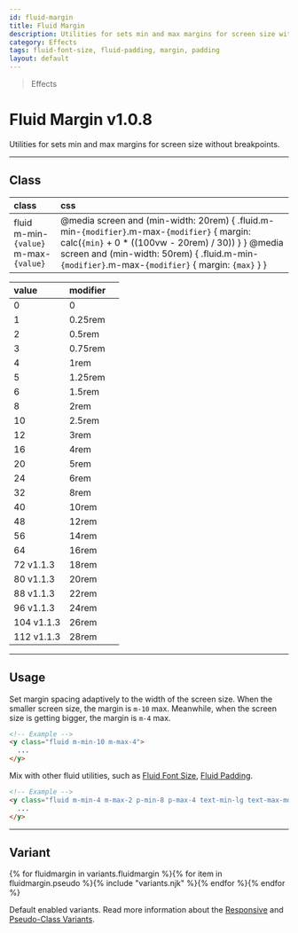 ```yaml
---
id: fluid-margin
title: Fluid Margin
description: Utilities for sets min and max margins for screen size without breakpoints.
category: Effects
tags: fluid-font-size, fluid-padding, margin, padding
layout: default
---
```


> Effects

# Fluid Margin <span class="ml-1 px-2 py-1 text-sm text-gray-600 (dark)text-charcoal-100 bg-gray-300 (dark)bg-gray-600">v1.0.8</span>

Utilities for sets min and max margins for screen size without breakpoints.

---

## Class

| <span class="px-3 py-1 text-white (dark)text-charcoal-100 bg-charcoal-100 (dark)bg-gray-600 rounded-full">class</span> | <span class="px-3 py-1 text-white (dark)text-charcoal-100 bg-charcoal-100 (dark)bg-gray-600 rounded-full">css</span> |
|:--|:--|
| fluid <br> m-min-`{value}` <br> m-max-`{value}` | @media screen and (min-width: 20rem) { .fluid.m-min-`{modifier}`.m-max-`{modifier}` { margin: calc(`{min}` + 0 * ((100vw - 20rem) / 30)) } } @media screen and (min-width: 50rem) {  .fluid.m-min-`{modifier}`.m-max-`{modifier}` { margin: `{max}` } } |

| <span class="px-3 py-1 text-white bg-charcoal-100 rounded-full">value</span> | <span class="px-3 py-1 text-white bg-charcoal-100 rounded-full">modifier</span> | |
|:--|:--|:-:|
| 0 | 0 |
| 1 | 0.25rem |
| 2 | 0.5rem |
| 3 | 0.75rem |
| 4 | 1rem |
| 5 | 1.25rem |
| 6 | 1.5rem |
| 8 | 2rem |
| 10 | 2.5rem |
| 12 | 3rem |
| 16 | 4rem |
| 20 | 5rem |
| 24 | 6rem |
| 32 | 8rem |
| 40 | 10rem |
| 48 | 12rem |
| 56 | 14rem |
| 64 | 16rem |
| 72 <span class="ml-1 px-2 py-1 text-sm text-gray-600 (dark)text-charcoal-100 bg-gray-300 (dark)bg-gray-600">v1.1.3</span> | 18rem |
| 80 <span class="ml-1 px-2 py-1 text-sm text-gray-600 (dark)text-charcoal-100 bg-gray-300 (dark)bg-gray-600">v1.1.3</span> | 20rem |
| 88 <span class="ml-1 px-2 py-1 text-sm text-gray-600 (dark)text-charcoal-100 bg-gray-300 (dark)bg-gray-600">v1.1.3</span> | 22rem |
| 96 <span class="ml-1 px-2 py-1 text-sm text-gray-600 (dark)text-charcoal-100 bg-gray-300 (dark)bg-gray-600">v1.1.3</span> | 24rem |
| 104 <span class="ml-1 px-2 py-1 text-sm text-gray-600 (dark)text-charcoal-100 bg-gray-300 (dark)bg-gray-600">v1.1.3</span> | 26rem |
| 112 <span class="ml-1 px-2 py-1 text-sm text-gray-600 (dark)text-charcoal-100 bg-gray-300 (dark)bg-gray-600">v1.1.3</span> | 28rem |

---

## Usage

Set margin spacing adaptively to the width of the screen size. When the smaller screen size, the margin is `m-10` max. Meanwhile, when the screen size is getting bigger, the margin is `m-4` max.

```html
<!-- Example -->
<y class="fluid m-min-10 m-max-4">
  ...
</y>
```

Mix with other fluid utilities, such as [Fluid Font Size](/fluid-font-size/), [Fluid Padding](/fluid-padding/).

```html
<!-- Example -->
<y class="fluid m-min-4 m-max-2 p-min-8 p-max-4 text-min-lg text-max-md">
  ...
</y>
```

---

## Variant

<y class="flex flex-gap-2 flex-wrap justify-start items-center">{% for fluidmargin in variants.fluidmargin %}{% for item in fluidmargin.pseudo %}{% include "variants.njk" %}{% endfor %}{% endfor %}</y>

Default enabled variants. Read more information about the [Responsive](/responsive) and [Pseudo-Class Variants](/pseudo-class-variants/).

